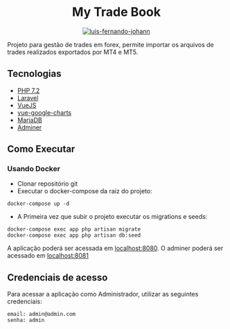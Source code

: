 <h1 align="center">
  My Trade Book
</h1>

<p align="center">
<a href="https://www.linkedin.com/in/luis-fernando-johann/" target="_blank">
 <img src="https://img.shields.io/badge/-LinkedIn-02569B?logo=linkedin&logoColor=white&style=fot-the-badge" alt="luis-fernando-johann" />
</a>
</p>

Projeto para gestão de trades em forex, permite importar os arquivos de trades realizados exportados por MT4 e MT5.

## Tecnologias
 
- [PHP 7.2](https://www.php.net/releases/7_2_0.php)
- [Laravel](https://laravel.com/)
- [VueJS](https://br.vuejs.org/)
- [vue-google-charts](https://vuejsprojects.com/vue-google-charts)
- [MariaDB](https://mariadb.org/)
- [Adminer](https://hub.docker.com/_/adminer/)

## Como Executar

### Usando Docker
- Clonar repositório git
- Executar o docker-compose da raiz do projeto:
```
docker-compose up -d
```
- A Primeira vez que subir o projeto executar os migrations e seeds:
```
docker-compose exec app php artisan migrate
docker-compose exec app php artisan db:seed
```

A aplicação poderá ser acessada em [localhost:8080](http://localhost:8080).
O adminer poderá ser acessado em [localhost:8081](http://localhost:8081)

## Credenciais de acesso

Para acessar a aplicação como Administrador, utilizar as seguintes credenciais:
```
email: admin@admin.com
senha: admin
```